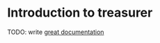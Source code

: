 # Introduction to treasurer

TODO: write [great documentation](http://jacobian.org/writing/what-to-write/)

